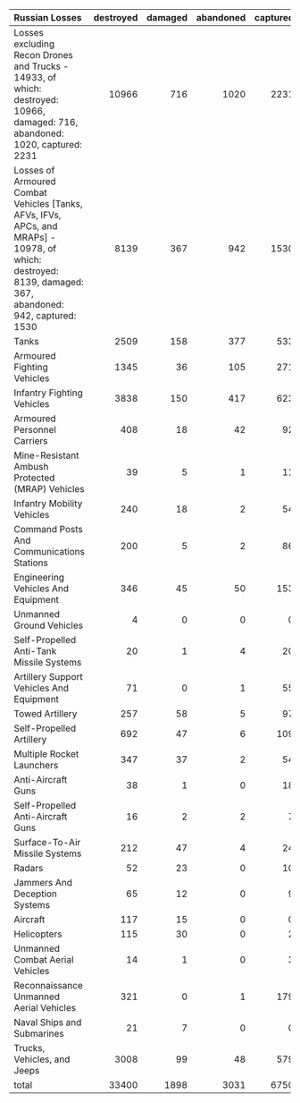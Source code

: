 | Russian Losses                                                                                                                                           |   destroyed |   damaged |   abandoned |   captured |   total |
|:---------------------------------------------------------------------------------------------------------------------------------------------------------|------------:|----------:|------------:|-----------:|--------:|
| Losses excluding Recon Drones and Trucks - 14933, of which: destroyed: 10966, damaged: 716, abandoned: 1020, captured: 2231                              |       10966 |       716 |        1020 |       2231 |   14933 |
| Losses of Armoured Combat Vehicles [Tanks, AFVs, IFVs, APCs, and MRAPs] - 10978, of which: destroyed: 8139, damaged: 367, abandoned: 942, captured: 1530 |        8139 |       367 |         942 |       1530 |   10978 |
| Tanks                                                                                                                                                    |        2509 |       158 |         377 |        533 |    3577 |
| Armoured Fighting Vehicles                                                                                                                               |        1345 |        36 |         105 |        271 |    1757 |
| Infantry Fighting Vehicles                                                                                                                               |        3838 |       150 |         417 |        623 |    5028 |
| Armoured Personnel Carriers                                                                                                                              |         408 |        18 |          42 |         92 |     560 |
| Mine-Resistant Ambush Protected  (MRAP) Vehicles                                                                                                         |          39 |         5 |           1 |         11 |      56 |
| Infantry Mobility Vehicles                                                                                                                               |         240 |        18 |           2 |         54 |     314 |
| Command Posts And Communications Stations                                                                                                                |         200 |         5 |           2 |         86 |     293 |
| Engineering Vehicles And Equipment                                                                                                                       |         346 |        45 |          50 |        153 |     594 |
| Unmanned Ground Vehicles                                                                                                                                 |           4 |         0 |           0 |          0 |       4 |
| Self-Propelled Anti-Tank Missile Systems                                                                                                                 |          20 |         1 |           4 |         20 |      45 |
| Artillery Support Vehicles And Equipment                                                                                                                 |          71 |         0 |           1 |         55 |     127 |
| Towed Artillery                                                                                                                                          |         257 |        58 |           5 |         97 |     417 |
| Self-Propelled Artillery                                                                                                                                 |         692 |        47 |           6 |        109 |     854 |
| Multiple Rocket Launchers                                                                                                                                |         347 |        37 |           2 |         54 |     440 |
| Anti-Aircraft Guns                                                                                                                                       |          38 |         1 |           0 |         18 |      57 |
| Self-Propelled Anti-Aircraft Guns                                                                                                                        |          16 |         2 |           2 |          7 |      27 |
| Surface-To-Air Missile Systems                                                                                                                           |         212 |        47 |           4 |         24 |     287 |
| Radars                                                                                                                                                   |          52 |        23 |           0 |         10 |      85 |
| Jammers And Deception Systems                                                                                                                            |          65 |        12 |           0 |          9 |      86 |
| Aircraft                                                                                                                                                 |         117 |        15 |           0 |          0 |     132 |
| Helicopters                                                                                                                                              |         115 |        30 |           0 |          2 |     147 |
| Unmanned Combat Aerial Vehicles                                                                                                                          |          14 |         1 |           0 |          3 |      18 |
| Reconnaissance Unmanned Aerial Vehicles                                                                                                                  |         321 |         0 |           1 |        179 |     501 |
| Naval Ships and Submarines                                                                                                                               |          21 |         7 |           0 |          0 |      28 |
| Trucks, Vehicles, and Jeeps                                                                                                                              |        3008 |        99 |          48 |        579 |    3734 |
| total                                                                                                                                                    |       33400 |      1898 |        3031 |       6750 |   45079 |
